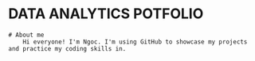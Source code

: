 # DATA ANALYTICS POTFOLIO
    # About me
        Hi everyone! I'm Ngoc. I'm using GitHub to showcase my projects and practice my coding skills in.

